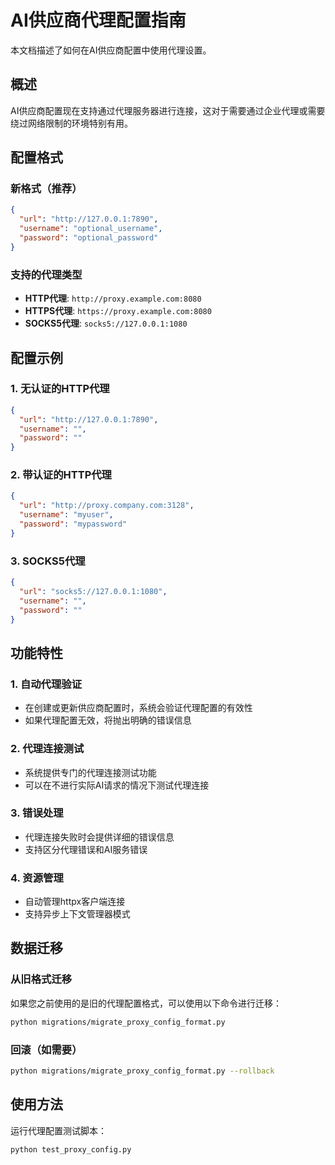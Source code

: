 # AI供应商代理配置指南

本文档描述了如何在AI供应商配置中使用代理设置。

## 概述

AI供应商配置现在支持通过代理服务器进行连接，这对于需要通过企业代理或需要绕过网络限制的环境特别有用。

## 配置格式

### 新格式（推荐）

```json
{
  "url": "http://127.0.0.1:7890",
  "username": "optional_username",
  "password": "optional_password"
}
```

### 支持的代理类型

- **HTTP代理**: `http://proxy.example.com:8080`
- **HTTPS代理**: `https://proxy.example.com:8080`
- **SOCKS5代理**: `socks5://127.0.0.1:1080`

## 配置示例

### 1. 无认证的HTTP代理

```json
{
  "url": "http://127.0.0.1:7890",
  "username": "",
  "password": ""
}
```

### 2. 带认证的HTTP代理

```json
{
  "url": "http://proxy.company.com:3128",
  "username": "myuser",
  "password": "mypassword"
}
```

### 3. SOCKS5代理

```json
{
  "url": "socks5://127.0.0.1:1080",
  "username": "",
  "password": ""
}
```

## 功能特性

### 1. 自动代理验证

- 在创建或更新供应商配置时，系统会验证代理配置的有效性
- 如果代理配置无效，将抛出明确的错误信息

### 2. 代理连接测试

- 系统提供专门的代理连接测试功能
- 可以在不进行实际AI请求的情况下测试代理连接

### 3. 错误处理

- 代理连接失败时会提供详细的错误信息
- 支持区分代理错误和AI服务错误

### 4. 资源管理

- 自动管理httpx客户端连接
- 支持异步上下文管理器模式

## 数据迁移

### 从旧格式迁移

如果您之前使用的是旧的代理配置格式，可以使用以下命令进行迁移：

```bash
python migrations/migrate_proxy_config_format.py
```

### 回滚（如需要）

```bash
python migrations/migrate_proxy_config_format.py --rollback
```

## 使用方法

运行代理配置测试脚本：

```bash
python test_proxy_config.py 